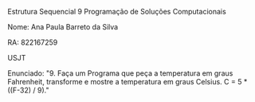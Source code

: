 Estrutura Sequencial 9
Programação de Soluções Computacionais

Nome: Ana Paula Barreto da Silva

RA: 822167259

USJT

Enunciado:
"9. Faça um Programa que peça a temperatura em graus Fahrenheit, transforme e mostre a temperatura em graus Celsius. C = 5 * ((F-32) / 9)."
